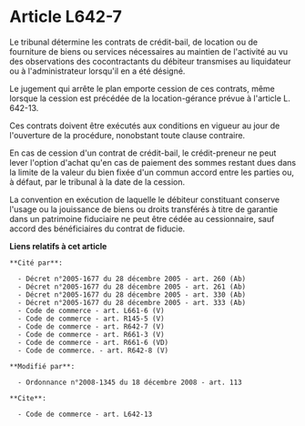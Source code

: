 # Article L642-7

Le tribunal détermine les contrats de crédit-bail, de location ou de fourniture de biens ou services nécessaires au maintien
de l'activité au vu des observations des cocontractants du débiteur transmises au liquidateur ou à l'administrateur lorsqu'il
en a été désigné. 

Le jugement qui arrête le plan emporte cession de ces contrats, même lorsque la cession est précédée de la location-gérance
prévue à l'article L. 642-13. 

Ces contrats doivent être exécutés aux conditions en vigueur au jour de l'ouverture de la procédure, nonobstant toute clause
contraire. 

En cas de cession d'un contrat de crédit-bail, le crédit-preneur ne peut lever l'option d'achat qu'en cas de paiement des
sommes restant dues dans la limite de la valeur du bien fixée d'un commun accord entre les parties ou, à défaut, par le
tribunal à la date de la cession. 

La convention en exécution de laquelle le débiteur constituant conserve l'usage ou la jouissance de biens ou droits
transférés à titre de garantie dans un patrimoine fiduciaire ne peut être cédée au cessionnaire, sauf accord des
bénéficiaires du contrat de fiducie.

**Liens relatifs à cet article**

	**Cité par**:

	  - Décret n°2005-1677 du 28 décembre 2005 - art. 260 (Ab)
	  - Décret n°2005-1677 du 28 décembre 2005 - art. 261 (Ab)
	  - Décret n°2005-1677 du 28 décembre 2005 - art. 330 (Ab)
	  - Décret n°2005-1677 du 28 décembre 2005 - art. 333 (Ab)
	  - Code de commerce - art. L661-6 (V)
	  - Code de commerce - art. R145-5 (V)
	  - Code de commerce - art. R642-7 (V)
	  - Code de commerce - art. R661-3 (V)
	  - Code de commerce - art. R661-6 (VD)
	  - Code de commerce. - art. R642-8 (V)

	**Modifié par**:

	  - Ordonnance n°2008-1345 du 18 décembre 2008 - art. 113

	**Cite**:

	  - Code de commerce - art. L642-13
